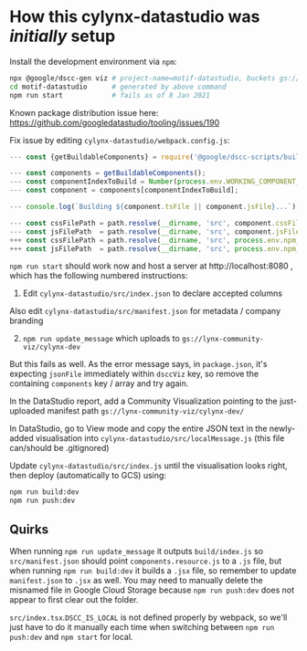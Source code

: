 # How this cylynx-datastudio was _initially_ setup

Install the development environment via `npm`:

```bash
npx @google/dscc-gen viz # project-name=motif-datastudio, buckets gs://lynx-community-viz/cylynx-motif[-dev]
cd motif-datastudio      # generated by above command
npm run start            # fails as of 8 Jan 2021
```

Known package distribution issue here: https://github.com/googledatastudio/tooling/issues/190

Fix issue by editing `cylynx-datastudio/webpack.config.js`:

```js
--- const {getBuildableComponents} = require('@google/dscc-scripts/build/viz/util');

--- const components = getBuildableComponents();
--- const componentIndexToBuild = Number(process.env.WORKING_COMPONENT_INDEX) || 0;
--- const component = components[componentIndexToBuild];

--- console.log(`Building ${component.tsFile || component.jsFile}...`);

--- const cssFilePath = path.resolve(__dirname, 'src', component.cssFile || '');
--- const jsFilePath  = path.resolve(__dirname, 'src', component.jsFile  || '');
+++ const cssFilePath = path.resolve(__dirname, 'src', process.env.npm_package_dsccViz_cssFile || '');
+++ const jsFilePath  = path.resolve(__dirname, 'src', process.env.npm_package_dsccViz_jsFile  || '');
```

`npm run start` should work now and host a server at http://localhost:8080 , which has the
following numbered instructions:

1. Edit `cylynx-datastudio/src/index.json` to declare accepted columns

Also edit `cylynx-datastudio/src/manifest.json` for metadata / company branding

2. `npm run update_message` which uploads to `gs://lynx-community-viz/cylynx-dev`

But this fails as well. As the error message says, in `package.json`, it's expecting `jsonFile`
immediately within `dsccViz` key, so remove the containing `components` key / array and try
again.

In the DataStudio report, add a Community Visualization pointing to the just-uploaded manifest
path `gs://lynx-community-viz/cylynx-dev/`

In DataStudio, go to View mode and copy the entire JSON text in the newly-added visualisation
into `cylynx-datastudio/src/localMessage.js` (this file can/should be .gitignored)

Update `cylynx-datastudio/src/index.js` until the visualisation looks right, then deploy
(automatically to GCS) using:

```bash
npm run build:dev
npm run push:dev
```

## Quirks

When running `npm run update_message` it outputs `build/index.js` so `src/manifest.json` should point
`components.resource.js` to a `.js` file, but when running `npm run build:dev` it builds a
`.jsx` file, so remember to update `manifest.json` to `.jsx` as well. You may need to manually
delete the misnamed file in Google Cloud Storage because `npm run push:dev` does not appear to first
clear out the folder.

`src/index.tsx`.`DSCC_IS_LOCAL` is not defined properly by webpack, so we'll just have to do it manually
each time when switching between `npm run push:dev` and `npm start` for local.
